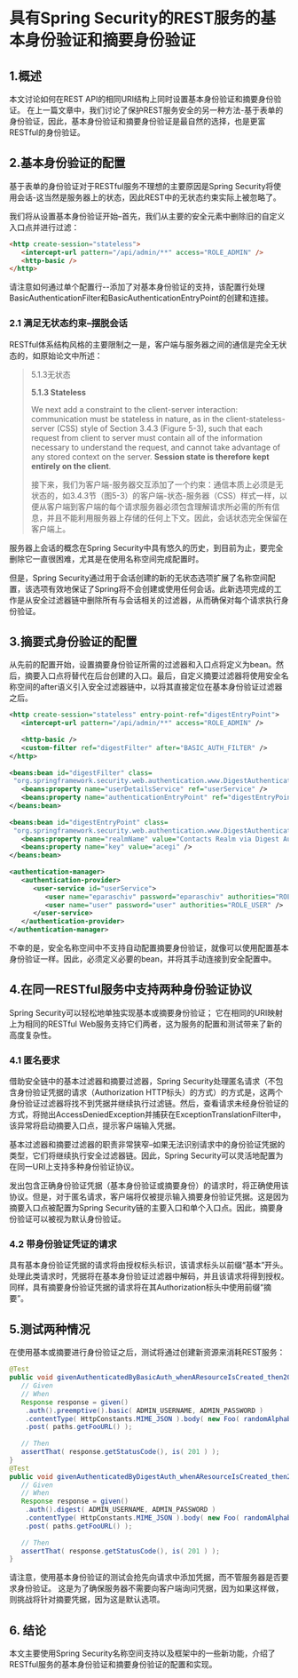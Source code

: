 # 具有Spring Security的REST服务的基本身份验证和摘要身份验证

## 1.概述
本文讨论如何在REST API的相同URI结构上同时设置基本身份验证和摘要身份验证。 在上一篇文章中，我们讨论了保护REST服务安全的另一种方法-基于表单的身份验证，因此，基本身份验证和摘要身份验证是最自然的选择，也是更富RESTful的身份验证。

## 2.基本身份验证的配置
基于表单的身份验证对于RESTful服务不理想的主要原因是Spring Security将使用会话-这当然是服务器上的状态，因此REST中的无状态约束实际上被忽略了。


我们将从设置基本身份验证开始–首先，我们从主要的<http>安全元素中删除旧的自定义入口点并进行过滤：

```html
<http create-session="stateless">
   <intercept-url pattern="/api/admin/**" access="ROLE_ADMIN" />
   <http-basic />
</http>
```

请注意如何通过单个配置行-<http-basic />-添加了对基本身份验证的支持，该配置行处理BasicAuthenticationFilter和BasicAuthenticationEntryPoint的创建和连接。

### 2.1 满足无状态约束–摆脱会话
RESTful体系结构风格的主要限制之一是，客户端与服务器之间的通信是完全无状态的，如原始论文中所述：

> 5.1.3无状态
>
> **5.1.3 Stateless**
>
> We next add a constraint to the client-server interaction: communication must be stateless in nature, as in the client-stateless-server (CSS) style of Section 3.4.3 (Figure 5-3), such that each request from client to server must contain all of the information necessary to understand the request, and cannot take advantage of any stored context on the server. **Session state is therefore kept entirely on the client**.
>
> 接下来，我们为客户端-服务器交互添加了一个约束：通信本质上必须是无状态的，如3.4.3节（图5-3）的客户端-状态-服务器（CSS）样式一样，以便从客户端到客户端的每个请求服务器必须包含理解请求所必需的所有信息，并且不能利用服务器上存储的任何上下文。因此，会话状态完全保留在客户端上。

服务器上会话的概念在Spring Security中具有悠久的历史，到目前为止，要完全删除它一直很困难，尤其是在使用名称空间完成配置时。

但是，Spring Security通过用于会话创建的新的无状态选项扩展了名称空间配置，该选项有效地保证了Spring将不会创建或使用任何会话。此新选项完成的工作是从安全过滤器链中删除所有与会话相关的过滤器，从而确保对每个请求执行身份验证。

## 3.摘要式身份验证的配置
从先前的配置开始，设置摘要身份验证所需的过滤器和入口点将定义为bean。然后，摘要入口点将替代<http-basic>在后台创建的入口。最后，自定义摘要过滤器将使用安全名称空间的after语义引入安全过滤器链中，以将其直接定位在基本身份验证过滤器之后。

```xml
<http create-session="stateless" entry-point-ref="digestEntryPoint">
   <intercept-url pattern="/api/admin/**" access="ROLE_ADMIN" />
 
   <http-basic />
   <custom-filter ref="digestFilter" after="BASIC_AUTH_FILTER" />
</http>
 
<beans:bean id="digestFilter" class=
 "org.springframework.security.web.authentication.www.DigestAuthenticationFilter">
   <beans:property name="userDetailsService" ref="userService" />
   <beans:property name="authenticationEntryPoint" ref="digestEntryPoint" />
</beans:bean>
 
<beans:bean id="digestEntryPoint" class=
 "org.springframework.security.web.authentication.www.DigestAuthenticationEntryPoint">
   <beans:property name="realmName" value="Contacts Realm via Digest Authentication"/>
   <beans:property name="key" value="acegi" />
</beans:bean>
 
<authentication-manager>
   <authentication-provider>
      <user-service id="userService">
         <user name="eparaschiv" password="eparaschiv" authorities="ROLE_ADMIN" />
         <user name="user" password="user" authorities="ROLE_USER" />
      </user-service>
   </authentication-provider>
</authentication-manager>
```

不幸的是，安全名称空间中不支持自动配置摘要身份验证，就像可以使用<http-basic>配置基本身份验证一样。因此，必须定义必要的bean，并将其手动连接到安全配置中。

## 4.在同一RESTful服务中支持两种身份验证协议
Spring Security可以轻松地单独实现基本或摘要身份验证； 它在相同的URI映射上为相同的RESTful Web服务支持它们两者，这为服务的配置和测试带来了新的高度复杂性。

### 4.1 匿名要求
借助安全链中的基本过滤器和摘要过滤器，Spring Security处理匿名请求（不包含身份验证凭据的请求（Authorization HTTP标头）的方式）的方式是，这两个身份验证过滤器将找不到凭据并继续执行过滤链。然后，查看请求未经身份验证的方式，将抛出AccessDeniedException并捕获在ExceptionTranslationFilter中，该异常将启动摘要入口点，提示客户端输入凭据。

基本过滤器和摘要过滤器的职责非常狭窄–如果无法识别请求中的身份验证凭据的类型，它们将继续执行安全过滤器链。因此，Spring Security可以灵活地配置为在同一URI上支持多种身份验证协议。

发出包含正确身份验证凭据（基本身份验证或摘要身份）的请求时，将正确使用该协议。但是，对于匿名请求，客户端将仅被提示输入摘要身份验证凭据。这是因为摘要入口点被配置为Spring Security链的主要入口和单个入口点。因此，摘要身份验证可以被视为默认身份验证。

### 4.2 带身份验证凭证的请求
具有基本身份验证凭据的请求将由授权标头标识，该请求标头以前缀“基本”开头。处理此类请求时，凭据将在基本身份验证过滤器中解码，并且该请求将得到授权。同样，具有摘要身份验证凭据的请求将在其Authorization标头中使用前缀“摘要”。

## 5.测试两种情况
在使用基本或摘要进行身份验证之后，测试将通过创建新资源来消耗REST服务：

```java
@Test
public void givenAuthenticatedByBasicAuth_whenAResourceIsCreated_then201IsReceived(){
   // Given
   // When
   Response response = given()
    .auth().preemptive().basic( ADMIN_USERNAME, ADMIN_PASSWORD )
    .contentType( HttpConstants.MIME_JSON ).body( new Foo( randomAlphabetic( 6 ) ) )
    .post( paths.getFooURL() );
 
   // Then
   assertThat( response.getStatusCode(), is( 201 ) );
}
@Test
public void givenAuthenticatedByDigestAuth_whenAResourceIsCreated_then201IsReceived(){
   // Given
   // When
   Response response = given()
    .auth().digest( ADMIN_USERNAME, ADMIN_PASSWORD )
    .contentType( HttpConstants.MIME_JSON ).body( new Foo( randomAlphabetic( 6 ) ) )
    .post( paths.getFooURL() );
 
   // Then
   assertThat( response.getStatusCode(), is( 201 ) );
}
```

请注意，使用基本身份验证的测试会抢先向请求中添加凭据，而不管服务器是否要求身份验证。 这是为了确保服务器不需要向客户端询问凭据，因为如果这样做，则挑战将针对摘要凭据，因为这是默认选项。

## 6. 结论
本文主要使用Spring Security名称空间支持以及框架中的一些新功能，介绍了RESTful服务的基本身份验证和摘要身份验证的配置和实现。